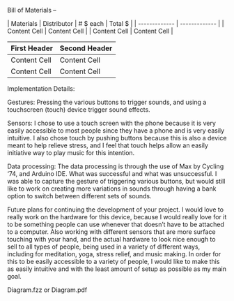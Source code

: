Bill of Materials – 

| Materials | Distributor | # $ each | Total $ |
| ------------- | ------------- |
| Content Cell  | Content Cell  |
| Content Cell  | Content Cell  |


| First Header  | Second Header |
| ------------- | ------------- |
| Content Cell  | Content Cell  |
| Content Cell  | Content Cell  |

Implementation Details:


Gestures: Pressing the various buttons to trigger sounds, and using a touchscreen (touch) device trigger sound effects. 

Sensors: I chose to use a touch screen with the phone because it is very easily accessible to most people since they have a phone and is very easily intuitive. I also chose touch by pushing buttons because this is also a device meant to help relieve stress, and I feel that touch helps allow an easily initiative way to play music for this intention. 

Data processing: The data processing is through the use of Max by Cycling ‘74, and Arduino IDE. 
What was successful and what was unsuccessful.
I was able to capture the gesture of triggering various buttons, but would still like to work on creating more variations in sounds through having a bank option to switch between different sets of sounds. 

Future plans for continuing the development of your project.
I would love to really work on the hardware for this device, because I would really love for it to be something people can use whenever that doesn’t have to be attached to a computer. Also working with different sensors that are more surface touching with your hand, and the actual hardware to look nice enough to sell to all types of people, being used in a variety of different ways, including for meditation, yoga, stress relief, and music making. In order for this to be easily accessible to a variety of people, I would like to make this as easily intuitive and with the least amount of setup as possible as my main goal. 

Diagram.fzz or Diagram.pdf



